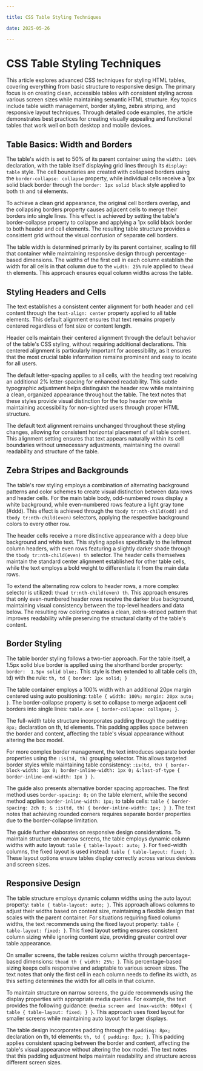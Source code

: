 ```yaml
---

title: CSS Table Styling Techniques

date: 2025-05-26

---
```



# CSS Table Styling Techniques

This article explores advanced CSS techniques for styling HTML tables, covering everything from basic structure to responsive design. The primary focus is on creating clean, accessible tables with consistent styling across various screen sizes while maintaining semantic HTML structure. Key topics include table width management, border styling, zebra striping, and responsive layout techniques. Through detailed code examples, the article demonstrates best practices for creating visually appealing and functional tables that work well on both desktop and mobile devices.


## Table Basics: Width and Borders

The table's width is set to 50% of its parent container using the `width: 100%` declaration, with the table itself displaying grid lines through its `display: table` style. The cell boundaries are created with collapsed borders using the `border-collapse: collapse` property, while individual cells receive a 1px solid black border through the `border: 1px solid black` style applied to both `th` and `td` elements.

To achieve a clean grid appearance, the original cell borders overlap, and the collapsing borders property causes adjacent cells to merge their borders into single lines. This effect is achieved by setting the table's border-collapse property to collapse and applying a 1px solid black border to both header and cell elements. The resulting table structure provides a consistent grid without the visual confusion of separate cell borders.

The table width is determined primarily by its parent container, scaling to fill that container while maintaining responsive design through percentage-based dimensions. The widths of the first cell in each column establish the width for all cells in that column due to the `width: 25%` rule applied to `thead th` elements. This approach ensures equal column widths across the table.


## Styling Headers and Cells

The text establishes a consistent center alignment for both header and cell content through the `text-align: center` property applied to all table elements. This default alignment ensures that text remains properly centered regardless of font size or content length.

Header cells maintain their centered alignment through the default behavior of the table's CSS styling, without requiring additional declarations. This centered alignment is particularly important for accessibility, as it ensures that the most crucial table information remains prominent and easy to locate for all users.

The default letter-spacing applies to all cells, with the heading text receiving an additional 2% letter-spacing for enhanced readability. This subtle typographic adjustment helps distinguish the header row while maintaining a clean, organized appearance throughout the table. The text notes that these styles provide visual distinction for the top header row while maintaining accessibility for non-sighted users through proper HTML structure.

The default text alignment remains unchanged throughout these styling changes, allowing for consistent horizontal placement of all table content. This alignment setting ensures that text appears naturally within its cell boundaries without unnecessary adjustments, maintaining the overall readability and structure of the table.


## Zebra Stripes and Backgrounds

The table's row styling employs a combination of alternating background patterns and color schemes to create visual distinction between data rows and header cells. For the main table body, odd-numbered rows display a white background, while even-numbered rows feature a light gray tone (#ddd). This effect is achieved through the `tbody tr:nth-child(odd)` and `tbody tr:nth-child(even)` selectors, applying the respective background colors to every other row.

The header cells receive a more distinctive appearance with a deep blue background and white text. This styling applies specifically to the leftmost column headers, with even rows featuring a slightly darker shade through the `tbody tr:nth-child(even) th` selector. The header cells themselves maintain the standard center alignment established for other table cells, while the text employs a bold weight to differentiate it from the main data rows.

To extend the alternating row colors to header rows, a more complex selector is utilized: `thead tr:nth-child(even) th`. This approach ensures that only even-numbered header rows receive the darker blue background, maintaining visual consistency between the top-level headers and data below. The resulting row coloring creates a clean, zebra-striped pattern that improves readability while preserving the structural clarity of the table's content.


## Border Styling

The table border styling follows a two-tier approach. For the table itself, a 1.5px solid blue border is applied using the shorthand border property: `border: 
1.5px solid blue;`. This style is then extended to all table cells (th, td) with the rule: `th, td { border: 1px solid; }`

The table container employs a 100% width with an additional 20px margin centered using auto positioning: `table { width: 100%; margin: 20px auto; }`. The border-collapse property is set to collapse to merge adjacent cell borders into single lines: `table.one { border-collapse: collapse; }`.

The full-width table structure incorporates padding through the `padding: 8px;` declaration on th, td elements. This padding applies space between the border and content, affecting the table's visual appearance without altering the box model.

For more complex border management, the text introduces separate border properties using the `:is(td, th)` grouping selector. This allows targeted border styles while maintaining table consistency: `:is(td, th) { border-block-width: 1px 0; border-inline-width: 1px 0; &:last-of-type { border-inline-end-width: 1px } }`.

The guide also presents alternative border spacing approaches. The first method uses `border-spacing: 0;` on the table element, while the second method applies `border-inline-width: 1px;` to table cells: `table { border-spacing: 2ch 0; & :is(td, th) { border-inline-width: 1px; } }`. The text notes that achieving rounded corners requires separate border properties due to the border-collapse limitation.

The guide further elaborates on responsive design considerations. To maintain structure on narrow screens, the table employs dynamic column widths with auto layout: `table { table-layout: auto; }`. For fixed-width columns, the fixed layout is used instead: `table { table-layout: fixed; }`. These layout options ensure tables display correctly across various devices and screen sizes.


## Responsive Design

The table structure employs dynamic column widths using the auto layout property: `table { table-layout: auto; }`. This approach allows columns to adjust their widths based on content size, maintaining a flexible design that scales with the parent container. For situations requiring fixed column widths, the text recommends using the fixed layout property: `table { table-layout: fixed; }`. This fixed layout setting ensures consistent column sizing while ignoring content size, providing greater control over table appearance.

On smaller screens, the table resizes column widths through percentage-based dimensions: `thead th { width: 25%; }`. This percentage-based sizing keeps cells responsive and adaptable to various screen sizes. The text notes that only the first cell in each column needs to define its width, as this setting determines the width for all cells in that column.

To maintain structure on narrow screens, the guide recommends using the display properties with appropriate media queries. For example, the text provides the following guidance: `@media screen and (max-width: 600px) { table { table-layout: fixed; } }`. This approach uses fixed layout for smaller screens while maintaining auto layout for larger displays.

The table design incorporates padding through the `padding: 8px;` declaration on th, td elements: `th, td { padding: 8px; }`. This padding applies consistent spacing between the border and content, affecting the table's visual appearance without altering the box model. The text notes that this padding adjustment helps maintain readability and structure across different screen sizes.

